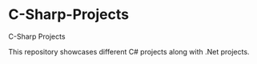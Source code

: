 # C-Sharp-Projects
 C-Sharp Projects

This repository showcases different C# projects along with .Net projects. 
